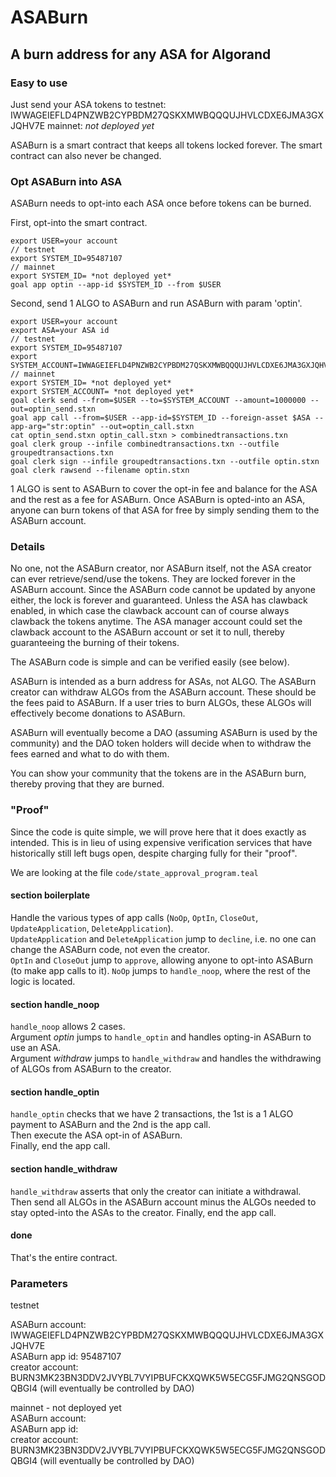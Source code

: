# ASABurn
## A burn address for any ASA for Algorand

### Easy to use
Just send your ASA tokens to
testnet: IWWAGEIEFLD4PNZWB2CYPBDM27QSKXMWBQQQUJHVLCDXE6JMA3GXJQHV7E
mainnet: *not deployed yet*

ASABurn is a smart contract that keeps all tokens locked forever. The smart contract can also never be changed.

### Opt ASABurn into ASA
ASABurn needs to opt-into each ASA once before tokens can be burned.

First, opt-into the smart contract.
```
export USER=your account
// testnet
export SYSTEM_ID=95487107
// mainnet
export SYSTEM_ID= *not deployed yet*
goal app optin --app-id $SYSTEM_ID --from $USER
```

Second, send 1 ALGO to ASABurn and run ASABurn with param 'optin'.
```
export USER=your account
export ASA=your ASA id
// testnet
export SYSTEM_ID=95487107
export SYSTEM_ACCOUNT=IWWAGEIEFLD4PNZWB2CYPBDM27QSKXMWBQQQUJHVLCDXE6JMA3GXJQHV7E
// mainnet
export SYSTEM_ID= *not deployed yet*
export SYSTEM_ACCOUNT= *not deployed yet*
goal clerk send --from=$USER --to=$SYSTEM_ACCOUNT --amount=1000000 --out=optin_send.stxn
goal app call --from=$USER --app-id=$SYSTEM_ID --foreign-asset $ASA --app-arg="str:optin" --out=optin_call.stxn
cat optin_send.stxn optin_call.stxn > combinedtransactions.txn
goal clerk group --infile combinedtransactions.txn --outfile groupedtransactions.txn
goal clerk sign --infile groupedtransactions.txn --outfile optin.stxn
goal clerk rawsend --filename optin.stxn
```
1 ALGO is sent to ASABurn to cover the opt-in fee and balance for the ASA and the rest as a fee for ASABurn.
Once ASABurn is opted-into an ASA, anyone can burn tokens of that ASA for free by simply sending them to the ASABurn account.

### Details
No one, not the ASABurn creator, nor ASABurn itself, not the ASA creator can ever retrieve/send/use the tokens. They are locked forever in the ASABurn account. Since the ASABurn code cannot be updated by anyone either, the lock is forever and guaranteed.
Unless the ASA has clawback enabled, in which case the clawback account can of course always clawback the tokens anytime. The ASA manager account could set the clawback account to the ASABurn account or set it to null, thereby guaranteeing the burning of their tokens.

The ASABurn code is simple and can be verified easily (see below).

ASABurn is intended as a burn address for ASAs, not ALGO.
The ASABurn creator can withdraw ALGOs from the ASABurn account. These should be the fees paid to ASABurn.
If a user tries to burn ALGOs, these ALGOs will effectively become donations to ASABurn.

ASABurn will eventually become a DAO (assuming ASABurn is used by the community) and the DAO token holders will decide when to withdraw the fees earned and what to do with them.

You can show your community that the tokens are in the ASABurn burn, thereby proving that they are burned.


### "Proof"
Since the code is quite simple, we will prove here that it does exactly as intended. This is in lieu of using expensive verification services that have historically still left bugs open, despite charging fully for their "proof".

We are looking at the file `code/state_approval_program.teal`

#### section boilerplate
Handle the various types of app calls (`NoOp`, `OptIn`, `CloseOut`, `UpdateApplication`, `DeleteApplication`).  
`UpdateApplication` and `DeleteApplication` jump to `decline`, i.e. no one can change the ASABurn code, not even the creator.  
`OptIn` and `CloseOut` jump to `approve`, allowing anyone to opt-into ASABurn (to make app calls to it).
`NoOp` jumps to `handle_noop`, where the rest of the logic is located.

#### section handle_noop
`handle_noop` allows 2 cases.  
Argument *optin* jumps to `handle_optin` and handles opting-in ASABurn to use an ASA.  
Argument *withdraw* jumps to `handle_withdraw` and handles the withdrawing of ALGOs from ASABurn to the creator.

#### section handle_optin
`handle_optin` checks that we have 2 transactions, the 1st is a 1 ALGO payment to ASABurn and the 2nd is the app call.  
Then execute the ASA opt-in of ASABurn.  
Finally, end the app call.

#### section handle_withdraw
`handle_withdraw` asserts that only the creator can initiate a withdrawal.  
Then send all ALGOs in the ASABurn account minus the ALGOs needed to stay opted-into the ASAs to the creator.
Finally, end the app call.

#### done
That's the entire contract.

### Parameters
testnet

ASABurn account: IWWAGEIEFLD4PNZWB2CYPBDM27QSKXMWBQQQUJHVLCDXE6JMA3GXJQHV7E  
ASABurn app id: 95487107  
creator account: BURN3MK23BN3DDV2JVYBL7VYIPBUFCKXQWK5W5ECG5FJMG2QNSGODQBGI4 (will eventually be controlled by DAO)

mainnet - not deployed yet  
ASABurn account:  
ASABurn app id:  
creator account: BURN3MK23BN3DDV2JVYBL7VYIPBUFCKXQWK5W5ECG5FJMG2QNSGODQBGI4 (will eventually be controlled by DAO)
